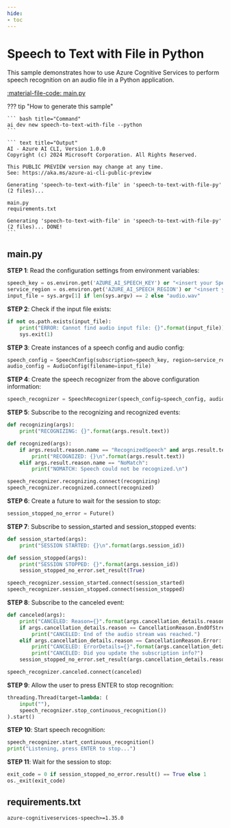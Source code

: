 ```yaml
---
hide:
- toc
---
```

# Speech to Text with File in Python

This sample demonstrates how to use Azure Cognitive Services to perform speech recognition on an audio file in a Python application.

[:material-file-code: main.py](https://raw.githubusercontent.com/robch/book-of-ai/main/docs/samples/speech-to-text-with-file-py/main.py)  

??? tip "How to generate this sample"

    ``` bash title="Command"
    ai dev new speech-to-text-with-file --python
    ```

    ``` text title="Output"
    AI - Azure AI CLI, Version 1.0.0
    Copyright (c) 2024 Microsoft Corporation. All Rights Reserved.

    This PUBLIC PREVIEW version may change at any time.
    See: https://aka.ms/azure-ai-cli-public-preview

    Generating 'speech-to-text-with-file' in 'speech-to-text-with-file-py' (2 files)...

    main.py
    requirements.txt

    Generating 'speech-to-text-with-file' in 'speech-to-text-with-file-py' (2 files)... DONE!
    ```


## main.py

**STEP 1**: Read the configuration settings from environment variables:

``` python title="main.py"
speech_key = os.environ.get('AZURE_AI_SPEECH_KEY') or "<insert your Speech Service API key here>"
service_region = os.environ.get('AZURE_AI_SPEECH_REGION') or "<insert your Speech Service region here>"
input_file = sys.argv[1] if len(sys.argv) == 2 else "audio.wav"
```

**STEP 2**: Check if the input file exists:

``` python title="main.py"
if not os.path.exists(input_file):
    print("ERROR: Cannot find audio input file: {}".format(input_file))
    sys.exit(1)
```

**STEP 3**: Create instances of a speech config and audio config:

``` python title="main.py"
speech_config = SpeechConfig(subscription=speech_key, region=service_region, speech_recognition_language="en-US")
audio_config = AudioConfig(filename=input_file)
```

**STEP 4**: Create the speech recognizer from the above configuration information:

``` python title="main.py"
speech_recognizer = SpeechRecognizer(speech_config=speech_config, audio_config=audio_config)
```

**STEP 5**: Subscribe to the recognizing and recognized events:

``` python title="main.py"
def recognizing(args):
    print("RECOGNIZING: {}".format(args.result.text))

def recognized(args):
    if args.result.reason.name == "RecognizedSpeech" and args.result.text != "":
        print("RECOGNIZED: {}\n".format(args.result.text))
    elif args.result.reason.name == "NoMatch":
        print("NOMATCH: Speech could not be recognized.\n")

speech_recognizer.recognizing.connect(recognizing)
speech_recognizer.recognized.connect(recognized)
```

**STEP 6**: Create a future to wait for the session to stop:

``` python title="main.py"
session_stopped_no_error = Future()
```

**STEP 7**: Subscribe to session_started and session_stopped events:

``` python title="main.py"
def session_started(args):
    print("SESSION STARTED: {}\n".format(args.session_id))

def session_stopped(args):
    print("SESSION STOPPED: {}".format(args.session_id))
    session_stopped_no_error.set_result(True)

speech_recognizer.session_started.connect(session_started)
speech_recognizer.session_stopped.connect(session_stopped)
```

**STEP 8**: Subscribe to the canceled event:

``` python title="main.py"
def canceled(args):
    print("CANCELED: Reason={}".format(args.cancellation_details.reason))
    if args.cancellation_details.reason == CancellationReason.EndOfStream:
        print("CANCELED: End of the audio stream was reached.")
    elif args.cancellation_details.reason == CancellationReason.Error:
        print("CANCELED: ErrorDetails={}".format(args.cancellation_details.error_details))
        print("CANCELED: Did you update the subscription info?")
    session_stopped_no_error.set_result(args.cancellation_details.reason != CancellationReason.Error)

speech_recognizer.canceled.connect(canceled)
```

**STEP 9**: Allow the user to press ENTER to stop recognition:

``` python title="main.py"
threading.Thread(target=lambda: (
    input(""),
    speech_recognizer.stop_continuous_recognition())
).start()
```

**STEP 10**: Start speech recognition:

``` python title="main.py"
speech_recognizer.start_continuous_recognition()
print("Listening, press ENTER to stop...")
```

**STEP 11**: Wait for the session to stop:

``` python title="main.py"
exit_code = 0 if session_stopped_no_error.result() == True else 1
os._exit(exit_code)
```

## requirements.txt

``` text title="requirements.txt"
azure-cognitiveservices-speech>=1.35.0
```